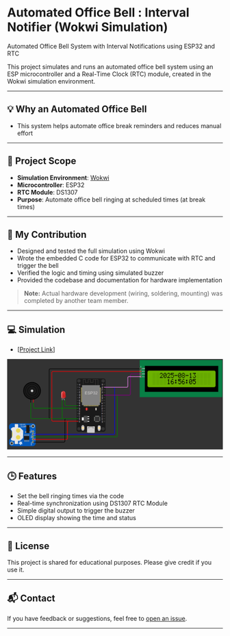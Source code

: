 # Automated Office Bell : Interval Notifier (Wokwi Simulation)

Automated Office Bell System with Interval Notifications using ESP32 and RTC

This project simulates and runs an automated office bell system using an ESP microcontroller and a Real-Time Clock (RTC) module, created in the Wokwi simulation environment.

---

## 💡 Why an Automated Office Bell

- This system helps automate office break reminders and reduces manual effort

---

## 🔧 Project Scope

- **Simulation Environment**: [Wokwi](https://wokwi.com)
- **Microcontroller**: ESP32
- **RTC Module**: DS1307
- **Purpose**: Automate office bell ringing at scheduled times (at break times)

---
  
## 📌 My Contribution

- Designed and tested the full simulation using Wokwi
- Wrote the embedded C code for ESP32 to communicate with RTC and trigger the bell
- Verified the logic and timing using simulated buzzer
- Provided the codebase and documentation for hardware implementation
> **Note:** Actual hardware development (wiring, soldering, mounting) was completed by another team member.

---

## 💻 Simulation

- [[Project Link](https://wokwi.com/projects/392309446866052097)]

![Wokwi Circuit Screenshot](wokwi_bell.png)

---

## 🕒 Features

- Set the bell ringing times via the code
- Real-time synchronization using DS1307 RTC Module
- Simple digital output to trigger the buzzer
- OLED display showing the time and status

---

## 📄 License
This project is shared for educational purposes. Please give credit if you use it.

---

## 📬 Contact
If you have feedback or suggestions, feel free to [open an issue](https://github.com).

---
